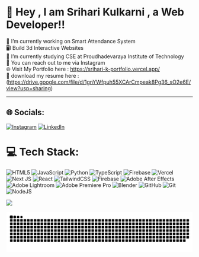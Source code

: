 # 💫 Hey , I am Srihari Kulkarni , a Web Developer!!

🔭 I’m currently working on Smart Attendance System <br> 🖥️I Build 3d Interactive Websites  <br>
🌱 I’m currently studying CSE at Proudhadevaraya Institute of Technology<br>💬 You can reach out to me via Instagram<br>
🌐 Visit My Portfolio here : https://srihari-k-portfolio.vercel.app/ <br>
📃 download my resume here : (https://drive.google.com/file/d/1gnYWfpuh55XCArCmpeak8Pg36_sO2e6E/view?usp=sharing)

<hr>

## 🌐 Socials:

[![Instagram](https://img.shields.io/badge/Instagram-%23E4405F.svg?logo=Instagram&logoColor=white)](https://instagram.com/https://www.instagram.com/anime_x_obsessed/)
[![LinkedIn](https://custom-icon-badges.demolab.com/badge/LinkedIn-0A66C2?logo=linkedin-white&logoColor=fff)](https://www.linkedin.com/in/srihari-kulkarni-0203b1223/)

# 💻 Tech Stack:

![HTML5](https://img.shields.io/badge/html5-%23E34F26.svg?style=for-the-badge&logo=html5&logoColor=white) ![JavaScript](https://img.shields.io/badge/javascript-%23323330.svg?style=for-the-badge&logo=javascript&logoColor=%23F7DF1E) ![Python](https://img.shields.io/badge/python-3670A0?style=for-the-badge&logo=python&logoColor=ffdd54) ![TypeScript](https://img.shields.io/badge/typescript-%23007ACC.svg?style=for-the-badge&logo=typescript&logoColor=white) ![Firebase](https://img.shields.io/badge/firebase-%23039BE5.svg?style=for-the-badge&logo=firebase) ![Vercel](https://img.shields.io/badge/vercel-%23000000.svg?style=for-the-badge&logo=vercel&logoColor=white) ![Next JS](https://img.shields.io/badge/Next-black?style=for-the-badge&logo=next.js&logoColor=white) ![React](https://img.shields.io/badge/react-%2320232a.svg?style=for-the-badge&logo=react&logoColor=%2361DAFB) ![TailwindCSS](https://img.shields.io/badge/tailwindcss-%2338B2AC.svg?style=for-the-badge&logo=tailwind-css&logoColor=white) ![Firebase](https://img.shields.io/badge/firebase-a08021?style=for-the-badge&logo=firebase&logoColor=ffcd34) ![Adobe After Effects](https://img.shields.io/badge/Adobe%20After%20Effects-9999FF.svg?style=for-the-badge&logo=Adobe%20After%20Effects&logoColor=white) ![Adobe Lightroom](https://img.shields.io/badge/Adobe%20Lightroom-31A8FF.svg?style=for-the-badge&logo=Adobe%20Lightroom&logoColor=white) ![Adobe Premiere Pro](https://img.shields.io/badge/Adobe%20Premiere%20Pro-9999FF.svg?style=for-the-badge&logo=Adobe%20Premiere%20Pro&logoColor=white) ![Blender](https://img.shields.io/badge/blender-%23F5792A.svg?style=for-the-badge&logo=blender&logoColor=white) ![GitHub](https://img.shields.io/badge/github-%23121011.svg?style=for-the-badge&logo=github&logoColor=white) ![Git](https://img.shields.io/badge/git-%23F05033.svg?style=for-the-badge&logo=git&logoColor=white) ![NodeJS](https://img.shields.io/badge/Node.js-6DA55F?logo=node.js&logoColor=white)

[![](https://visitcount.itsvg.in/api?id=srihariuzumaki&icon=0&color=0)](https://visitcount.itsvg.in)

<picture>
  <source media="(prefers-color-scheme: dark)" srcset="https://raw.githubusercontent.com/srihariuzumaki/srihariuzumaki/output/github-snake-dark.svg" />
  <source media="(prefers-color-scheme: light)" srcset="https://raw.githubusercontent.com/srihariuzumaki/srihariuzumaki/output/github-snake.svg" />
  <img alt="github-snake" src="https://raw.githubusercontent.com/srihariuzumaki/srihariuzumaki/output/github-snake.svg" />
</picture>
